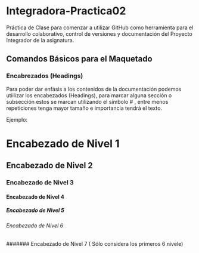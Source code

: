 # Integradora-Practica02
Práctica de Clase para comenzar a utilizar GitHub como herramienta para  el desarrollo colaborativo, control de versiones y documentación del Proyecto Integrador de la asignatura.

## Comandos Básicos para el Maquetado  

### Encabrezados  (Headings)
Para poder dar enfásis a los contenidos de la documentación podemos utiilizar los encabezados (Headings),
para marcar alguna sección o subsección estos se marcan utilizando el símbolo # , entre menos repeticiones tenga mayor tamaño e importancia tendrá el texto.

Ejemplo:

# Encabezado de Nivel 1
## Encabezado de Nivel 2
### Encabezado de Nivel 3
#### Encabezado de Nivel 4
##### Encabezado de Nivel 5
###### Encabezado de Nivel 6
####### Encabezado de Nivel 7   ( Sólo considera los primeros 6 nivele)



